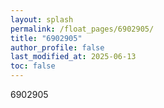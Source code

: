 ```yaml
---
layout: splash
permalink: /float_pages/6902905/
title: "6902905"
author_profile: false
last_modified_at: 2025-06-13
toc: false
---
```

 
6902905
